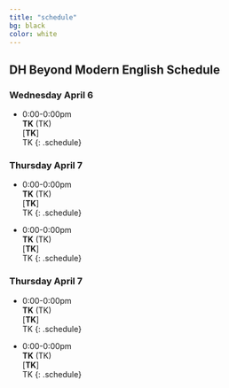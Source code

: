 ```yaml
---
title: "schedule"
bg: black
color: white
---
```


## DH Beyond Modern English Schedule

### Wednesday April 6
- 0:00-0:00pm  
**TK** (TK)  
[**TK**]  
TK
{: .schedule}

### Thursday April 7

- 0:00-0:00pm  
**TK** (TK)  
[**TK**]  
TK
{: .schedule}

- 0:00-0:00pm  
**TK** (TK)  
[**TK**]  
TK
{: .schedule}

### Thursday April 7

- 0:00-0:00pm  
**TK** (TK)  
[**TK**]  
TK
{: .schedule}

- 0:00-0:00pm  
**TK** (TK)  
[**TK**]  
TK
{: .schedule}
